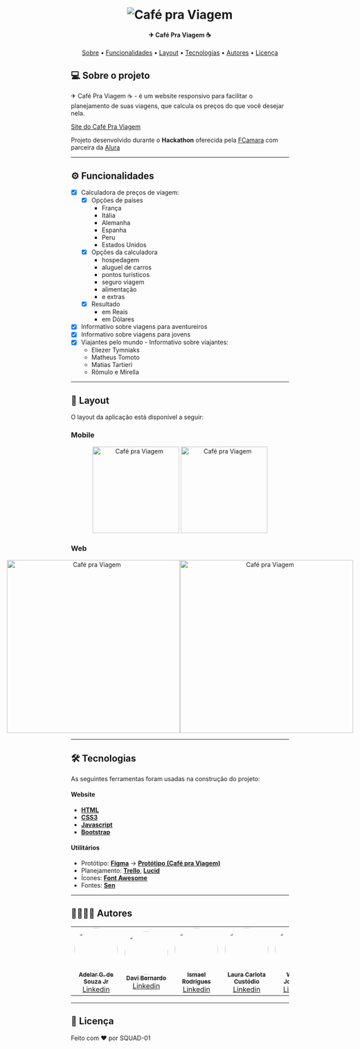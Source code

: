 </p>
<h1 align="center">
    <img alt="Café pra Viagem" title="#CafeNoBule" src="https://i.ibb.co/2gKm2QL/Banner-Readme.png" />
</h1>

<h4 align="center"> 
	✈ Café Pra Viagem ☕
</h4>

<p align="center">
 <a href="#-sobre-o-projeto">Sobre</a> •
 <a href="#-funcionalidades">Funcionalidades</a> •
 <a href="#-layout">Layout</a> • 
 <a href="#-tecnologias">Tecnologias</a> • 
 <a href="#-autores">Autores</a> • 
 <a href="#user-content--licença">Licença</a>
</p>


## 💻 Sobre o projeto

✈ Café Pra Viagem ☕ - é um website responsivo para facilitar o planejamento de suas viagens, que calcula os preços
do que você desejar nela.

[Site do Café Pra Viagem](https://cafepraviagem.github.io/hackathon/home.html)

Projeto desenvolvido durante o **Hackathon** oferecida pela [FCamara](https://www.fcamara.com.br/) 
com parceira da [Alura](https://www.alura.com.br/)

---

## ⚙️ Funcionalidades

- [x] Calculadora de preços de viagem:
  - [x] Opções de países
    - França
    - Itália
    - Alemanha
    - Espanha
    - Peru
    - Estados Unidos
  - [x] Opções da calculadora
    - hospedagem
    - aluguel de carros
    - pontos turísticos
    - seguro viagem
    - alimentação
    - e extras
  - [x] Resultado
    - em Reais
    - em Dólares

- [x] Informativo sobre viagens para aventureiros
- [x] Informativo sobre viagens para jovens
- [x] Viajantes pelo mundo - Informativo sobre viajantes:
  - Eliezer Tymniaks
  - Matheus Tomoto
  - Matias Tartieri
  - Rômulo e Mirella

---

## 🎨 Layout

O layout da aplicação está disponível a seguir:

### Mobile

<p align="center">
  <img alt="Café pra Viagem" title="#CafenoBule" src="https://i.ibb.co/Kywr1Bc/MOBILE-1.png" width="200px">

  <img alt="Café pra Viagem" title="#CafenoBule" src="https://i.ibb.co/WKgKrXb/MOBILE-2.png" width="200px">
</p>

### Web

<p align="center" style="display: flex; align-items: flex-start; justify-content: center;">
  <img alt="Café pra Viagem" title="#CafenoBule" src="https://i.ibb.co/Q8qPH0Y/WEB-1.png" width="400px">

  <img alt="Café pra Viagem" title="#CafenoBule" src="https://i.ibb.co/Qbjc2Qs/WEB-2.png" width="400px">
</p>

---

## 🛠 Tecnologias

As seguintes ferramentas foram usadas na construção do projeto:

#### **Website**

-   **[HTML](https://developer.mozilla.org/pt-BR/docs/Web/HTML)**
-   **[CSS3](https://developer.mozilla.org/pt-BR/docs/Web/CSS)**
-   **[Javascript](https://developer.mozilla.org/pt-BR/docs/Web/Javascript)**
-   **[Bootstrap](https://getbootstrap.com/)**

#### **Utilitários**

-   Protótipo:  **[Figma](https://www.figma.com/)**  →  **[Protótipo (Café pra Viagem)](https://www.figma.com/file/w2laBSvKvPULPhmkmB11SF/Caf%C3%A9-pra-Viagem)**
-   Planejamento: **[Trello](https://trello.com/b/5onOLPRG/squad01hack)**, **[Lucid](https://lucid.app/)**
-   Ícones:  **[Font Awesome](https://fontawesome.com/)**
-   Fontes:  **[Sen](https://fonts.google.com/specimen/Sen)**

---

## 👨‍💻👩‍💻 Autores

<table>
  <tr>
    <td align="center"><a href="https://github.com/adelarjr21"><img style="border-radius: 50%;" src="https://avatars.githubusercontent.com/u/49174532?v=4" width="100px;" alt=""/><br /><sub><b>Adelar G. de Souza Jr</b></sub></a><br /><a href="https://www.linkedin.com/in/adelarjr21/" title="L‍inkedin">L‍inkedin</a></td>
    <td align="center"><a href="https://github.com/davidtheblane"><img style="border-radius: 50%;" src="https://avatars.githubusercontent.com/u/42559009?v=4" width="100px;" alt=""/><br /><sub><b>Davi Bernardo</b></sub></a><br /><a href="https://www.linkedin.com/in/davibernardo/" title="L‍inkedin">L‍inkedin</a></td>
    <td align="center"><a href="https://github.com/IsmaelRDeMelo"><img style="border-radius: 50%;" src="https://avatars.githubusercontent.com/u/54531312?v=4" width="100px;" alt=""/><br /><sub><b>Ismael Rodrigues</b></sub></a><br /><a href="https://www.linkedin.com/in/ismael-rodrigues-7b5524193/" title="L‍inkedin">L‍inkedin</a></td>
    <td align="center"><a href="https://github.com/lauracarlotta"><img style="border-radius: 50%;" src="https://cafepraviagem.github.io/hackathon/images/Laura.jpg" width="100px;" alt=""/><br /><sub><b>Laura Carlota Custódio</b></sub></a><br /><a href="https://www.linkedin.com/in/lauracarlotta/" title="L‍inkedin">L‍inkedin</a></td>
    <td align="center"><a href="https://github.com/will-yeager"><img style="border-radius: 50%;" src="https://avatars.githubusercontent.com/u/78751043?v=4" width="100px;" alt=""/><br /><sub><b>William Jonathan</b></sub></a><br /><a href="https://www.linkedin.com/in/willjsb/" title="L‍inkedin">L‍inkedin</a></td>
  </tr>
</table>


---

## 📝 Licença

Feito com ❤️ por SQUAD-01
